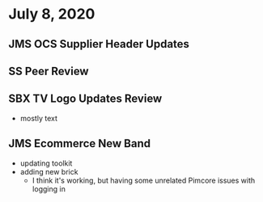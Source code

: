# July 8, 2020

## JMS OCS Supplier Header Updates

## SS Peer Review

## SBX TV Logo Updates Review
- mostly text

## JMS Ecommerce New Band
- updating toolkit
- adding new brick
  - I think it's working, but having some unrelated Pimcore issues with logging in
